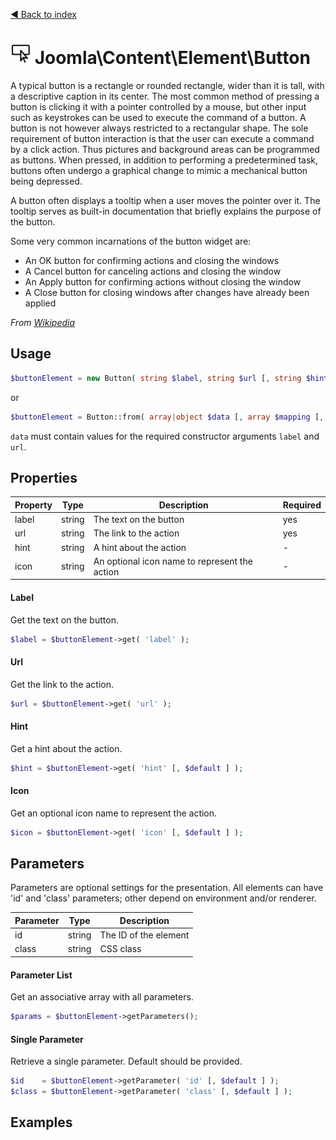 [◄ Back to index](index.md)
# ![Button icon](assets/button-32x32.png) Joomla\Content\Element\Button

A typical button is a rectangle or rounded rectangle, wider than it is tall, with a descriptive caption in its center.
The most common method of pressing a button is clicking it with a pointer controlled by a mouse, but other input such
as keystrokes can be used to execute the command of a button. A button is not however always restricted to a
rectangular shape. The sole requirement of button interaction is that the user can execute a command by a click
action. Thus pictures and background areas can be programmed as buttons. When pressed, in addition to performing a
predetermined task, buttons often undergo a graphical change to mimic a mechanical button being depressed.

A button often displays a tooltip when a user moves the pointer over it. The tooltip serves as built-in documentation
that briefly explains the purpose of the button.

Some very common incarnations of the button widget are:

- An OK button for confirming actions and closing the windows
- A Cancel button for canceling actions and closing the window
- An Apply button for confirming actions without closing the window
- A Close button for closing windows after changes have already been applied

_From [Wikipedia](https://en.wikipedia.org/wiki/Button_(computing))_

## Usage

```php
$buttonElement = new Button( string $label, string $url [, string $hint [, string $icon [, array $params ] ] ] );
```

or

```php
$buttonElement = Button::from( array|object $data [, array $mapping [, array $params ] ] );
```

`data` must contain values for the required constructor arguments `label` and `url`.

## Properties

Property | Type   | Description  | Required
-------- | ------ | ------------ | ----
label | string | The text on the button | yes
url | string | The link to the action | yes
hint | string | A hint about the action | -
icon | string | An optional icon name to represent the action | -

#### Label

Get the text on the button.



```php
$label = $buttonElement->get( 'label' );
```

#### Url

Get the link to the action.



```php
$url = $buttonElement->get( 'url' );
```

#### Hint

Get a hint about the action.



```php
$hint = $buttonElement->get( 'hint' [, $default ] );
```

#### Icon

Get an optional icon name to represent the action.



```php
$icon = $buttonElement->get( 'icon' [, $default ] );
```

## Parameters

Parameters are optional settings for the presentation.
All elements can have 'id' and 'class' parameters; other depend on environment 
and/or renderer.

Parameter | Type   | Description
--------- | ------ | -----------
id        | string | The ID of the element
class     | string | CSS class

#### Parameter List

Get an associative array with all parameters.

```php
$params = $buttonElement->getParameters();
```

#### Single Parameter

Retrieve a single parameter. Default should be provided.

```php
$id    = $buttonElement->getParameter( 'id' [, $default ] );
$class = $buttonElement->getParameter( 'class' [, $default ] );
```

## Examples

